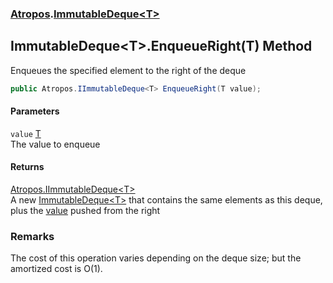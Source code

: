 ### [Atropos](./Atropos.md 'Atropos').[ImmutableDeque&lt;T&gt;](./ImmutableDeque-T-.md 'Atropos.ImmutableDeque&lt;T&gt;')
## ImmutableDeque&lt;T&gt;.EnqueueRight(T) Method
Enqueues the specified element to the right of the deque  
```csharp
public Atropos.IImmutableDeque<T> EnqueueRight(T value);
```
#### Parameters
<a name='Atropos-ImmutableDeque-T--EnqueueRight(T)-value'></a>
`value` [T](./ImmutableDeque-T-.md#Atropos-ImmutableDeque-T--T 'Atropos.ImmutableDeque&lt;T&gt;.T')  
The value to enqueue  
  
#### Returns
[Atropos.IImmutableDeque&lt;](./IImmutableDeque-T-.md 'Atropos.IImmutableDeque&lt;T&gt;')[T](./ImmutableDeque-T-.md#Atropos-ImmutableDeque-T--T 'Atropos.ImmutableDeque&lt;T&gt;.T')[&gt;](./IImmutableDeque-T-.md 'Atropos.IImmutableDeque&lt;T&gt;')  
A new [ImmutableDeque&lt;T&gt;](./ImmutableDeque-T-.md 'Atropos.ImmutableDeque&lt;T&gt;') that contains the same elements as this deque, plus the [value](#Atropos-ImmutableDeque-T--EnqueueRight(T)-value 'Atropos.ImmutableDeque&lt;T&gt;.EnqueueRight(T).value') pushed from the right  
### Remarks
The cost of this operation varies depending on the deque size; but the amortized cost is O(1).  

